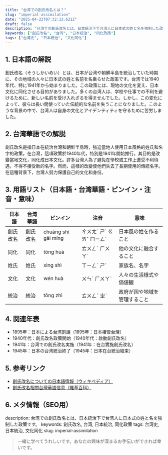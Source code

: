 ```yaml
---
title: "台湾での創氏改名とは？"
slug: "imperial-assimilation"
date: "2025-04-22T07:32:12.621Z"
draft: false
description: "台湾での創氏改名とは、日本統治下で台湾人に日本式の姓と名を強制した政策です。"
keywords: ["創氏改名", "台湾", "日本統治", "同化政策"]
tags: ["台湾史", "日本統治", "文化同化"]
---
```


## 1. 日本語の解説
創氏改名（そうしかいめい）とは、日本が台湾や朝鮮半島を統治していた時期に、その地域の人々に日本式の姓と名前を名乗らせた政策です。台湾では1940年代、特に1941年から始まりました。この政策には、現地の文化を変え、日本文化に同化させる目的がありました。多くの台湾人は、学校や仕事での不利を避けるために、新しい名前を受け入れざるを得ませんでした。しかし、この変化によって、彼らは長い間使っていた伝統的な名前を失うことになりました。このような背景の中で、台湾人は自身の文化とアイデンティティを守るために苦労しました。

## 2. 台湾華語での解説
創氏改名是指日本在統治台灣和朝鮮半島時，強迫當地人使用日本風格的姓氏和名字的政策。在台灣，這項政策於1940年代，特別是1941年開始推行。其目的是改變當地文化，同化成日本文化。許多台灣人為了避免在學校或工作上遭受不利待遇，不得不接受新的名字。然而，這樣的改變使他們失去了長期使用的傳統名字。在這種背景下，台灣人努力保護自己的文化和身份。

## 3. 用語リスト（日本語・台湾華語・ピンイン・注音・意味）

| 日本語     | 台湾華語   | ピンイン     | 注音       | 意味                             |
|------------|-----------|-------------|------------|----------------------------------|
| 創氏改名   | 創氏改名   | chuàng shì gǎi míng | ㄔㄨㄤˋ ㄕˋ ㄍㄞˇ ㄇㄧㄥˊ | 日本風の姓を作ること              |
| 同化       | 同化       | tóng huà     | ㄊㄨㄥˊ ㄏㄨㄚˋ   | 他の文化に融合すること            |
| 姓氏       | 姓氏       | xìng shì    | ㄒㄧㄥˋ ㄕˋ     | 家族名、名字                       |
| 文化       | 文化       | wén huà     | ㄨㄣˊ ㄏㄨㄚˋ   | 人々の生活様式や価値観             |
| 統治       | 統治       | tǒng zhì    | ㄊㄨㄥˇ ㄓˋ      | 政府が国や地域を管理すること        |

## 4. 関連年表

- 1895年：日本による台湾割譲（1895年：日本接管台灣）
- 1940年代：創氏改名政策開始（1940年代：啟動創氏改名）
- 1941年：台湾での創氏改名実施（1941年：在台實施創氏改名）
- 1945年：日本の台湾統治終了（1945年：日本在台統治結束）

## 5. 参考リンク

- [創氏改名についての日本語情報（ウィキペディア）](https://ja.wikipedia.org/wiki/%E5%89%B5%E6%B0%8F%E6%94%B9%E5%90%8D)
- [創氏改名相關台灣華語信息（維基百科）](https://zh.wikipedia.org/zh-tw/%E5%89%B5%E6%B0%8F%E6%94%B9%E5%90%8D)

## 6. メタ情報（SEO用）
description: 台湾での創氏改名とは、日本統治下で台湾人に日本式の姓と名を強制した政策です。
keywords: 創氏改名, 台湾, 日本統治, 同化政策
tags: 台湾史, 日本統治, 文化同化
slug: imperial-assimilation

> 一緒に学べてうれしいです。あなたの興味が深まるお手伝いができれば幸いです。